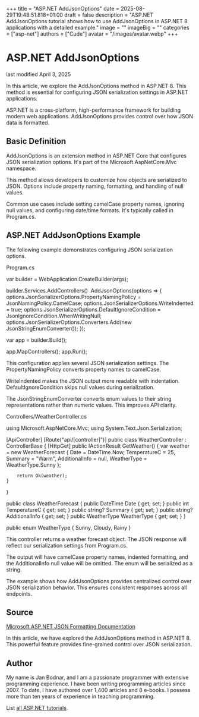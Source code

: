 +++
title = "ASP.NET AddJsonOptions"
date = 2025-08-29T19:48:51.818+01:00
draft = false
description = "ASP.NET AddJsonOptions tutorial shows how to use AddJsonOptions in ASP.NET 8 applications with a detailed example."
image = ""
imageBig = ""
categories = ["asp-net"]
authors = ["Cude"]
avatar = "/images/avatar.webp"
+++

# ASP.NET AddJsonOptions

last modified April 3, 2025

In this article, we explore the AddJsonOptions method in ASP.NET 8. This method
is essential for configuring JSON serialization settings in ASP.NET applications.

ASP.NET is a cross-platform, high-performance framework for building modern web
applications. AddJsonOptions provides control over how JSON data is formatted.

## Basic Definition

AddJsonOptions is an extension method in ASP.NET Core that configures JSON
serialization options. It's part of the Microsoft.AspNetCore.Mvc namespace.

This method allows developers to customize how objects are serialized to JSON.
Options include property naming, formatting, and handling of null values.

Common use cases include setting camelCase property names, ignoring null values,
and configuring date/time formats. It's typically called in Program.cs.

## ASP.NET AddJsonOptions Example

The following example demonstrates configuring JSON serialization options.

Program.cs
  

var builder = WebApplication.CreateBuilder(args);

builder.Services.AddControllers()
    .AddJsonOptions(options =&gt;
    {
        options.JsonSerializerOptions.PropertyNamingPolicy = JsonNamingPolicy.CamelCase;
        options.JsonSerializerOptions.WriteIndented = true;
        options.JsonSerializerOptions.DefaultIgnoreCondition = JsonIgnoreCondition.WhenWritingNull;
        options.JsonSerializerOptions.Converters.Add(new JsonStringEnumConverter());
    });

var app = builder.Build();

app.MapControllers();
app.Run();

This configuration applies several JSON serialization settings. The
PropertyNamingPolicy converts property names to camelCase.

WriteIndented makes the JSON output more readable with indentation.
DefaultIgnoreCondition skips null values during serialization.

The JsonStringEnumConverter converts enum values to their string
representations rather than numeric values. This improves API clarity.

Controllers/WeatherController.cs
  

using Microsoft.AspNetCore.Mvc;
using System.Text.Json.Serialization;

[ApiController]
[Route("api/[controller]")]
public class WeatherController : ControllerBase
{
    [HttpGet]
    public IActionResult GetWeather()
    {
        var weather = new WeatherForecast
        {
            Date = DateTime.Now,
            TemperatureC = 25,
            Summary = "Warm",
            AdditionalInfo = null,
            WeatherType = WeatherType.Sunny
        };
        
        return Ok(weather);
    }
}

public class WeatherForecast
{
    public DateTime Date { get; set; }
    public int TemperatureC { get; set; }
    public string? Summary { get; set; }
    public string? AdditionalInfo { get; set; }
    public WeatherType WeatherType { get; set; }
}

public enum WeatherType
{
    Sunny,
    Cloudy,
    Rainy
}

This controller returns a weather forecast object. The JSON response will reflect
our serialization settings from Program.cs.

The output will have camelCase property names, indented formatting, and the
AdditionalInfo null value will be omitted. The enum will be
serialized as a string.

The example shows how AddJsonOptions provides centralized control over JSON
serialization behavior. This ensures consistent responses across all endpoints.

## Source

[Microsoft ASP.NET JSON Formatting Documentation](https://learn.microsoft.com/en-us/aspnet/core/web-api/advanced/formatting?view=aspnetcore-8.0)

In this article, we have explored the AddJsonOptions method in ASP.NET 8. This
powerful feature provides fine-grained control over JSON serialization.

## Author

My name is Jan Bodnar, and I am a passionate programmer with extensive
programming experience. I have been writing programming articles since 2007.
To date, I have authored over 1,400 articles and 8 e-books. I possess more
than ten years of experience in teaching programming.

List [all ASP.NET tutorials](/all/#asp-net).